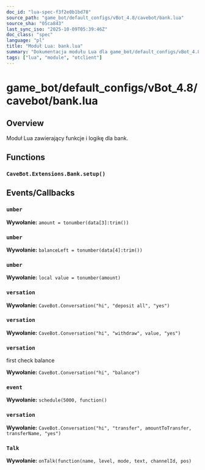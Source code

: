 ```yaml
---
doc_id: "lua-spec-f3f2e0b1bd78"
source_path: "game_bot/default_configs/vBot_4.8/cavebot/bank.lua"
source_sha: "05ca843"
last_sync_iso: "2025-10-09T05:39:46Z"
doc_class: "spec"
language: "pl"
title: "Moduł Lua: bank.lua"
summary: "Dokumentacja modułu Lua dla game_bot/default_configs/vBot_4.8/cavebot/bank.lua"
tags: ["lua", "module", "otclient"]
---
```


# game_bot/default_configs/vBot_4.8/cavebot/bank.lua

## Overview

Moduł Lua zawierający funkcje i logikę dla bank.

## Functions

### `CaveBot.Extensions.Bank.setup()`

## Events/Callbacks

### `umber`

**Wywołanie:** `amount = tonumber(data[3]:trim())`

### `umber`

**Wywołanie:** `balanceLeft = tonumber(data[4]:trim())`

### `umber`

**Wywołanie:** `local value = tonumber(amount)`

### `versation`

**Wywołanie:** `CaveBot.Conversation("hi", "deposit all", "yes")`

### `versation`

**Wywołanie:** `CaveBot.Conversation("hi", "withdraw", value, "yes")`

### `versation`

first check balance

**Wywołanie:** `CaveBot.Conversation("hi", "balance")`

### `event`

**Wywołanie:** `schedule(5000, function()`

### `versation`

**Wywołanie:** `CaveBot.Conversation("hi", "transfer", amountToTransfer, transferName, "yes")`

### `Talk`

**Wywołanie:** `onTalk(function(name, level, mode, text, channelId, pos)`
